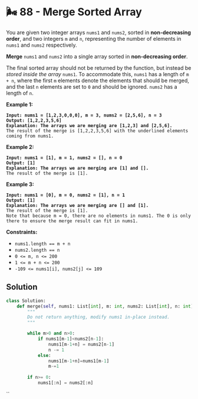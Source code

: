 # 🌬 88 - Merge Sorted Array

You are given two integer arrays `nums1` and `nums2`, sorted in **non-decreasing order**, and two integers `m` and `n`, representing the number of elements in `nums1` and `nums2` respectively.

**Merge** `nums1` and `nums2` into a single array sorted in **non-decreasing order**.

The final sorted array should not be returned by the function, but instead be _stored inside the array_ `nums1`. To accommodate this, `nums1` has a length of `m + n`, where the first `m` elements denote the elements that should be merged, and the last `n` elements are set to `0` and should be ignored. `nums2` has a length of `n`.

&#x20;

**Example 1:**

<pre><code><strong>Input: nums1 = [1,2,3,0,0,0], m = 3, nums2 = [2,5,6], n = 3
</strong><strong>Output: [1,2,2,3,5,6]
</strong><strong>Explanation: The arrays we are merging are [1,2,3] and [2,5,6].
</strong>The result of the merge is [1,2,2,3,5,6] with the underlined elements coming from nums1.
</code></pre>

**Example 2:**

<pre><code><strong>Input: nums1 = [1], m = 1, nums2 = [], n = 0
</strong><strong>Output: [1]
</strong><strong>Explanation: The arrays we are merging are [1] and [].
</strong>The result of the merge is [1].
</code></pre>

**Example 3:**

<pre><code><strong>Input: nums1 = [0], m = 0, nums2 = [1], n = 1
</strong><strong>Output: [1]
</strong><strong>Explanation: The arrays we are merging are [] and [1].
</strong>The result of the merge is [1].
Note that because m = 0, there are no elements in nums1. The 0 is only there to ensure the merge result can fit in nums1.
</code></pre>

&#x20;

**Constraints:**

* `nums1.length == m + n`
* `nums2.length == n`
* `0 <= m, n <= 200`
* `1 <= m + n <= 200`
* `-109 <= nums1[i], nums2[j] <= 109`

## Solution

```python
class Solution:
    def merge(self, nums1: List[int], m: int, nums2: List[int], n: int) -> None:
        """
        Do not return anything, modify nums1 in-place instead.
        """

        while m>0 and n>0:
            if nums1[m-1]<nums2[n-1]:
                nums1[m-1+n] = nums2[n-1]
                n -= 1
            else:
                nums1[m-1+n]=nums1[m-1]
                m-=1
            
        if n>= 0:
            nums1[:n] = nums2[:n]
```

``
